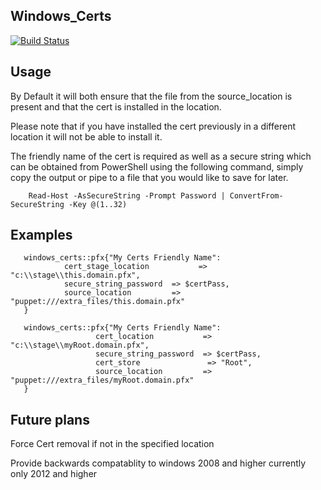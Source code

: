 Windows_Certs
--
[![Build Status](https://travis-ci.org/cyberious/windows_certs.png?branch=master)](https://travis-ci.org/cyberious/windows_certs)

Usage
---
By Default it will both ensure that the file from the source_location is present and that the cert is installed in the location.

Please note that if you have installed the cert previously in a different location it will not be able to install it.

The friendly name of the cert is required as well as a secure string which can be obtained from PowerShell using the following command,
simply copy the output or pipe to a file that you would like to save for later.

        Read-Host -AsSecureString -Prompt Password | ConvertFrom-SecureString -Key @(1..32)


Examples
---
       windows_certs::pfx{"My Certs Friendly Name":
                cert_stage_location           => "c:\\stage\\this.domain.pfx",
                secure_string_password  => $certPass,
                source_location         => "puppet:///extra_files/this.domain.pfx"
       }

       windows_certs::pfx{"My Certs Friendly Name":
                       cert_location           => "c:\\stage\\myRoot.domain.pfx",
                       secure_string_password  => $certPass,
                       cert_store               => "Root",
                       source_location         => "puppet:///extra_files/myRoot.domain.pfx"
       }


Future plans
---
Force Cert removal if not in the specified location

Provide backwards compatablity to windows 2008 and higher currently only 2012 and higher
